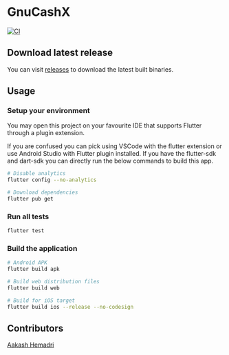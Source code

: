 # GnuCashX
[![CI](https://github.com/aakashhemadri/GnuCashX/actions/workflows/ci.yml/badge.svg)](https://github.com/aakashhemadri/GnuCashX/actions/workflows/ci.yml)

## Download latest release

You can visit [releases](https://github.com/aakashhemadri/GnuCashX/releases) to download the latest built binaries.

## Usage

### Setup your environment

You may open this project on your favourite IDE that supports Flutter through a plugin extension.

If you are confused you can pick using VSCode with the flutter extension or use Android Studio with Flutter plugin installed. If you have the flutter-sdk and dart-sdk you can directly run the below commands to build this app.

```bash
# Disable analytics
flutter config --no-analytics
```

```bash
# Download dependencies
flutter pub get
```

### Run all tests

```bash
flutter test
```

### Build the application

```bash
# Android APK
flutter build apk
```

```bash
# Build web distribution files
flutter build web
```

```bash
# Build for iOS target
flutter build ios --release --no-codesign
```

## Contributors

[Aakash Hemadri](https://portal.aakashhemadri.com)